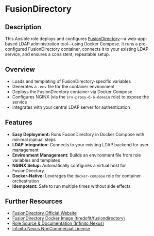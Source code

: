 # FusionDirectory

## Description

This Ansible role deploys and configures [FusionDirectory](https://www.fusiondirectory.org/)—a web-app-based LDAP administration tool—using Docker Compose. It runs a pre-configured FusionDirectory container, connects it to your existing LDAP service, and ensures a consistent, repeatable setup.

## Overview

- Loads and templating of FusionDirectory-specific variables  
- Generates a `.env` file for the container environment  
- Deploys the FusionDirectory container via Docker Compose  
- Configures NGINX (via the `srv-proxy-6-6-domain` role) to expose the service  
- Integrates with your central LDAP server for authentication  

## Features

- **Easy Deployment:** Runs FusionDirectory in Docker Compose with minimal manual steps  
- **LDAP Integration:** Connects to your existing LDAP backend for user management  
- **Environment Management:** Builds an environment file from role variables and templates  
- **NGINX Setup:** Automatically configures a virtual host for FusionDirectory  
- **Docker-Native:** Leverages the `docker-compose` role for container orchestration  
- **Idempotent:** Safe to run multiple times without side effects  

## Further Resources

- [FusionDirectory Official Website](https://www.fusiondirectory.org/)  
- [FusionDirectory Docker Image (tiredofit/fusiondirectory)](https://hub.docker.com/r/tiredofit/fusiondirectory)  
- [Role Source & Documentation (Infinito.Nexus)](https://s.infinito.nexus/code/tree/main/roles/web-app-fusiondirectory)  
- [Infinito.Nexus NonCommercial License](https://s.infinito.nexus/license)  

